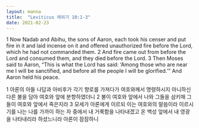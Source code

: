 ```yaml
---
layout: manna
title:  "Leviticus 레위기 10:1-3"
date: 2021-02-23
---
```

1 Now Nadab and Abihu, the sons of Aaron, each took his censer and put fire in it and laid incense on it and offered unauthorized fire before the Lord, which he had not commanded them.
2 And fire came out from before the Lord and consumed them, and they died before the Lord.
3 Then Moses said to Aaron, “This is what the Lord has said: ‘Among those who are near me I will be sanctified, and before all the people I will be glorified.’” And Aaron held his peace.

1 아론의 아들 나답과 아비후가 각기 향로를 가져다가 여호와께서 명령하시지 아니하신 다른 불을 담아 여호와 앞에 분향하였더니
2 불이 여호와 앞에서 나와 그들을 삼키매 그들이 여호와 앞에서 죽은지라
3 모세가 아론에게 이르되 이는 여호와의 말씀이라 이르시기를 나는 나를 가까이 하는 자 중에서 내 거룩함을 나타내겠고 온 백성 앞에서 내 영광을 나타내리라 하셨느니라 아론이 잠잠하니
